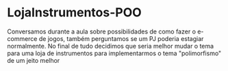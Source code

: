 # LojaInstrumentos-POO

Conversamos durante a aula sobre possibilidades de como fazer o e-commerce de jogos, também perguntamos se um PJ poderia estagiar normalmente. No final de tudo decidimos que seria melhor mudar o tema para uma loja de instrumentos para implementarmos o tema "polimorfismo" de um jeito melhor